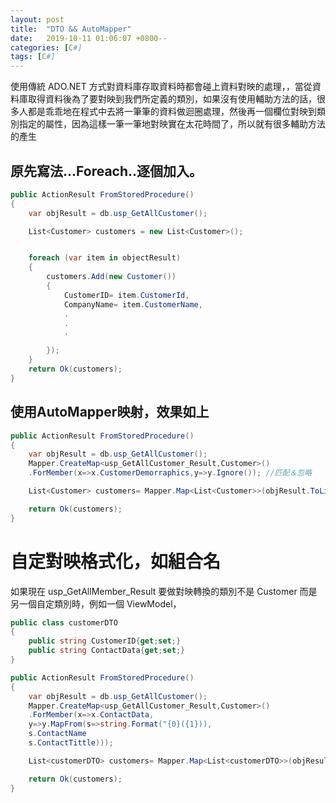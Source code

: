 ```yaml
---
layout: post
title:  "DTO && AutoMapper"
date:   2019-10-11 01:06:07 +0800--
categories: [C#]
tags: [C#]  
---
```


使用傳統 ADO.NET 方式對資料庫存取資料時都會碰上資料對映的處理，，當從資料庫取得資料後為了要對映到我們所定義的類別，如果沒有使用輔助方法的話，很多人都是乖乖地在程式中去將一筆筆的資料做迴圈處理，然後再一個欄位對映到類別指定的屬性，因為這樣一筆一筆地對映實在太花時間了，所以就有很多輔助方法的產生

## 原先寫法...Foreach..逐個加入。
```c#
public ActionResult FromStoredProcedure()
{
    var objResult = db.usp_GetAllCustomer();

    List<Customer> customers = new List<Customer>();


    foreach (var item in objectResult)
    {
        customers.Add(new Customer())
        {
            CustomerID= item.CustomerId,
            CompanyName= item.CustomerName,
            .
            .
            .

        });
    }
    return Ok(customers);
}
```

## 使用AutoMapper映射，效果如上
```c#
public ActionResult FromStoredProcedure()
{
    var objResult = db.usp_GetAllCustomer();
    Mapper.CreateMap<usp_GetAllCustomer_Result,Customer>()
    .ForMember(x=>x.CustomerDemorraphics,y=>y.Ignore()); //匹配＆忽略

    List<Customer> customers= Mapper.Map<List<Customer>>(objResult.ToList());

    return Ok(customers);
}
```

# 自定對映格式化，如組合名
如果現在 usp_GetAllMember_Result 要做對映轉換的類別不是 Customer 而是另一個自定類別時，例如一個 ViewModel，

```c#
public class customerDTO
{
    public string CustomerID{get;set;}
    public string ContactData{get;set;}
}
```

```c#
public ActionResult FromStoredProcedure()
{
    var objResult = db.usp_GetAllCustomer();
    Mapper.CreateMap<usp_GetAllCustomer_Result,Customer>()
    .ForMember(x=>x.ContactData, 
    y=>y.MapFrom(s=>string.Format("{0}({1})),
    s.ContactName
    s.ContactTittle)));

    List<customerDTO> customers= Mapper.Map<List<customerDTO>>(objResult.ToList());

    return Ok(customers);
}
```
